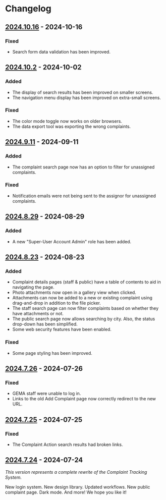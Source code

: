 # Changelog

## [2024.10.16] - 2024-10-16

### Fixed

- Search form data validation has been improved.

## [2024.10.2] - 2024-10-02

### Added

- The display of search results has been improved on smaller screens.
- The navigation menu display has been improved on extra-small screens.

### Fixed

- The color mode toggle now works on older browsers.
- The data export tool was exporting the wrong complaints.

## [2024.9.11] - 2024-09-11

### Added

- The complaint search page now has an option to filter for unassigned complaints.

### Fixed

- Notification emails were not being sent to the assignor for unassigned complaints.

## [2024.8.29] - 2024-08-29

### Added

- A new "Super-User Account Admin" role has been added.

## [2024.8.23] - 2024-08-23

### Added

- Complaint details pages (staff & public) have a table of contents to aid in navigating the page.
- Photo attachments now open in a gallery view when clicked.
- Attachments can now be added to a new or existing complaint using drag-and-drop in addition to the file picker.
- The staff search page can now filter complaints based on whether they have attachments or not.
- The public search page now allows searching by city. Also, the status drop-down has been simplified.
- Some web security features have been enabled.

### Fixed

- Some page styling has been improved.

## [2024.7.26] - 2024-07-26

### Fixed

- GEMA staff were unable to log in.
- Links to the old Add Complaint page now correctly redirect to the new URL.

## [2024.7.25] - 2024-07-25

### Fixed

- The Complaint Action search results had broken links.

## [2024.7.24] - 2024-07-24

_This version represents a complete rewrite of the Complaint Tracking System._

New login system. New design library. Updated workflows. New public complaint page. Dark mode. And more! We hope you like it!

[2024.10.16]: https://github.com/gaepdit/template-app/releases/tag/v2024.10.16
[2024.10.2]: https://github.com/gaepdit/template-app/releases/tag/v2024.10.2
[2024.9.11]: https://github.com/gaepdit/template-app/releases/tag/v2024.9.11
[2024.8.29]: https://github.com/gaepdit/template-app/releases/tag/v2024.8.29
[2024.8.23]: https://github.com/gaepdit/template-app/releases/tag/v2024.8.23
[2024.7.26]: https://github.com/gaepdit/template-app/releases/tag/v2024.7.26
[2024.7.25]: https://github.com/gaepdit/template-app/releases/tag/v2024.7.25
[2024.7.24]: https://github.com/gaepdit/template-app/releases/tag/v2024.7.24
